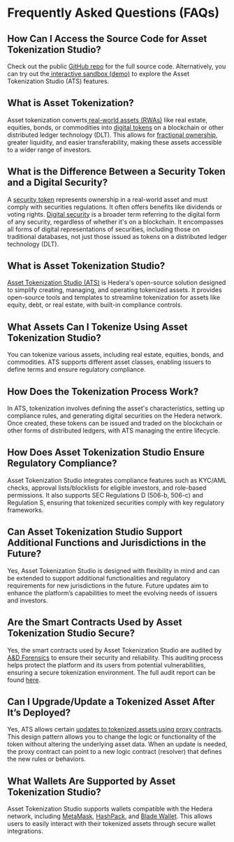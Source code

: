 # Frequently Asked Questions (FAQs)

## How Can I Access the Source Code for Asset Tokenization Studio?

Check out the public [GitHub repo](https://github.com/hashgraph/asset-tokenization-studio) for the full source code. Alternatively, you can try out the[ interactive sandbox (demo)](https://tokenization-studio.hedera.com/) to explore the Asset Tokenization Studio (ATS) features.&#x20;

## **What is Asset Tokenization?**

Asset tokenization converts[ real-world assets (RWAs)](../../support-and-community/glossary.md#real-world-asset-rwa) like real estate, equities, bonds, or commodities into [digital tokens](../../support-and-community/glossary.md#digital-token) on a blockchain or other distributed ledger technology (DLT). This allows for [fractional ownership](../../support-and-community/glossary.md#fractional-ownership), greater liquidity, and easier transferability, making these assets accessible to a wider range of investors.

## **What is the Difference Between a Security Token and a Digital Security?**

A [security token](../../support-and-community/glossary.md#security-token) represents ownership in a real-world asset and must comply with securities regulations. It often offers benefits like dividends or voting rights. [Digital security](../../support-and-community/glossary.md#security-token) is a broader term referring to the digital form of any security, regardless of whether it's on a blockchain. It encompasses all forms of digital representations of securities, including those on traditional databases, not just those issued as tokens on a distributed ledger technology (DLT).

## **What is Asset Tokenization Studio?**

[Asset Tokenization Studio (ATS)](./#how-asset-tokenization-studio-ats-works) is Hedera's open-source solution designed to simplify creating, managing, and operating tokenized assets. It provides open-source tools and templates to streamline tokenization for assets like equity, debt, or real estate, with built-in compliance controls.

## **What Assets Can I Tokenize Using Asset Tokenization Studio?**

You can tokenize various assets, including real estate, equities, bonds, and commodities. ATS supports different asset classes, enabling issuers to define terms and ensure regulatory compliance.

## **How Does the Tokenization Process Work?**

In ATS, tokenization involves defining the asset's characteristics, setting up compliance rules, and generating digital securities on the Hedera network. Once created, these tokens can be issued and traded on the blockchain or other forms of distributed ledgers, with ATS managing the entire lifecycle.

## **How Does Asset Tokenization Studio Ensure Regulatory Compliance?**

Asset Tokenization Studio integrates compliance features such as KYC/AML checks, approval lists/blocklists for eligible investors, and role-based permissions. It also supports SEC Regulations D (506-b, 506-c) and Regulation S, ensuring that tokenized securities comply with key regulatory frameworks.

## **Can Asset Tokenization Studio Support Additional Functions and Jurisdictions in the Future?**

Yes, Asset Tokenization Studio is designed with flexibility in mind and can be extended to support additional functionalities and regulatory requirements for new jurisdictions in the future. Future updates aim to enhance the platform’s capabilities to meet the evolving needs of issuers and investors.

## **Are the Smart Contracts Used by Asset Tokenization Studio Secure?**

Yes, the smart contracts used by Asset Tokenization Studio are audited by [A\&D Forensics](https://adforensics.com.ng/audit-services/) to ensure their security and reliability. This auditing process helps protect the platform and its users from potential vulnerabilities, ensuring a secure tokenization environment. The full audit report can be found [here](https://github.com/hashgraph/asset-tokenization-studio/blob/main/Smart%20Contracts%20Audit%20Report.pdf).

## **Can I Upgrade/Update a Tokenized Asset After It’s Deployed?**

Yes, ATS allows certain [updates to tokenized assets using proxy contracts](./#in-depth-architecture-of-ats). This design pattern allows you to change the logic or functionality of the token without altering the underlying asset data. When an update is needed, the proxy contract can point to a new logic contract (resolver) that defines the new rules or behaviors.

## **What Wallets Are Supported by Asset Tokenization Studio?**

Asset Tokenization Studio supports wallets compatible with the Hedera network, including [MetaMask](https://metamask.io/), [HashPack](https://www.hashpack.app/), and [Blade Wallet](https://bladewallet.io/). This allows users to easily interact with their tokenized assets through secure wallet integrations.
